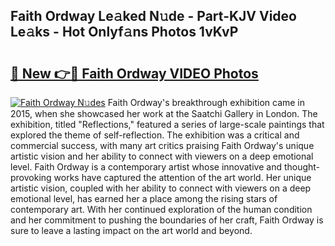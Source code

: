 ## Faith Ordway Le𝚊ked N𝚞de - Part-KJV Video Le𝚊ks - Hot Onlyf𝚊ns Photos 1vKvP

# <h2><a href="http://ab102.deff.icu/?id=Faith+Ordway">🔗 New 👉🔴 Faith Ordway VIDEO Photos</a></h2>

[![Faith Ordway N𝚞des](https://i.imgur.com/rIISA9y.gif)](http://ab102.deff.icu/?id=Faith+Ordway)
Faith Ordway's breakthrough exhibition came in 2015, when she showcased her work at the Saatchi Gallery in London. The exhibition, titled "Reflections," featured a series of large-scale paintings that explored the theme of self-reflection. The exhibition was a critical and commercial success, with many art critics praising Faith Ordway's unique artistic vision and her ability to connect with viewers on a deep emotional level. Faith Ordway is a contemporary artist whose innovative and thought-provoking works have captured the attention of the art world. Her unique artistic vision, coupled with her ability to connect with viewers on a deep emotional level, has earned her a place among the rising stars of contemporary art. With her continued exploration of the human condition and her commitment to pushing the boundaries of her craft, Faith Ordway is sure to leave a lasting impact on the art world and beyond.
